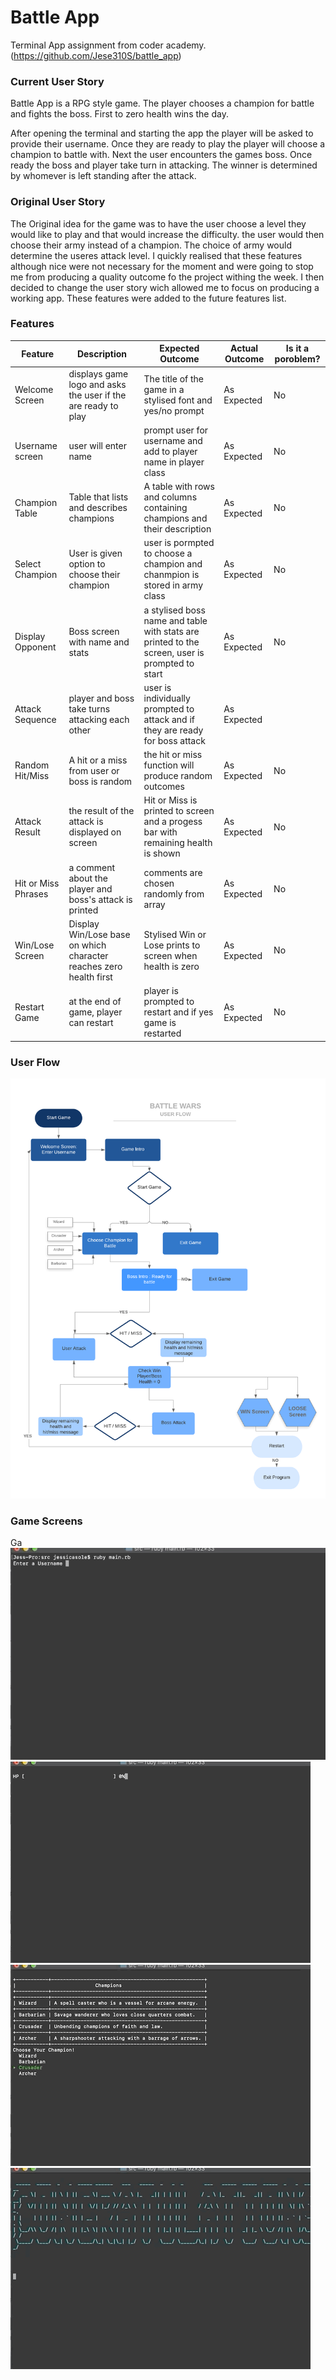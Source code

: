 # Battle App
Terminal App assignment from coder academy. 
(https://github.com/Jese310S/battle_app)

### Current User Story
Battle App is a RPG style game.  The player chooses a champion for battle and fights the boss. First to zero health wins the day. 

After opening the terminal and starting the app the player will be asked to provide their username.  Once they are ready to play the player will choose a champion to battle with.  Next the user encounters the games boss.  Once ready the boss and player take turn in attacking. The winner is determined by whomever is left standing after the attack.

### Original User Story
The Original idea for the game was to have the user choose a level they would like to play and that would increase the difficulty.  the user would then choose their army instead of a champion.  The choice of army would determine the useres attack level.  I quickly realised that these features although nice were not necessary for the moment and were going to stop me from producing a quality outcome fo the project withing the week.  I then decided to change the user story wich allowed me to focus on producing a working app.  These features were added to the future features list.

### Features


| Feature | Description | Expected Outcome | Actual Outcome | Is it a poroblem? |
| ------ | ------ | ------- | ------ | ------ |
| Welcome Screen | displays game logo and asks the user if the are ready to play | The title of the game in a stylised font and yes/no prompt | As Expected | No
| Username screen  | user will enter name | prompt user for username and add to player name in player class | As Expected | No
| Champion Table | Table that lists and describes champions  | A table with rows and columns containing champions and their description | As Expected | No
| Select Champion | User is given option to choose their champion | user is pormpted to choose a champion and chanmpion is stored in army class | As Expected | No
|  Display Opponent | Boss screen with name and stats | a stylised boss name and table with stats are printed to the screen, user is prompted to start | As Expected | No
| Attack Sequence | player and boss take turns attacking each other | user is individually prompted to attack and if they are ready for boss attack | As Expected
| Random Hit/Miss | A hit or a miss from user or boss is random | the hit or miss function will produce random outcomes | As Expected | No
| Attack Result | the result of the attack is displayed on screen | Hit or Miss is printed to screen and a progess bar with remaining health is shown | As Expected | No
| Hit or Miss Phrases | a comment about the player and boss's attack is printed  | comments are chosen randomly from array | As Expected | No
| Win/Lose Screen | Display Win/Lose base on which character reaches zero health first | Stylised Win or Lose prints to screen when health is zero | As Expected | No
| Restart Game | at the end of game, player can restart | player is prompted to restart and if yes game is restarted | As Expected | No

### User Flow 
![](./docs/user_flow.png)
### Game Screens
Ga
![Game Screens](./docs/welcome.gif)
![](./docs/hit.gif)
![](./docs/choose_champ.gif)
![](./docs/Win_screen.gif)












 




